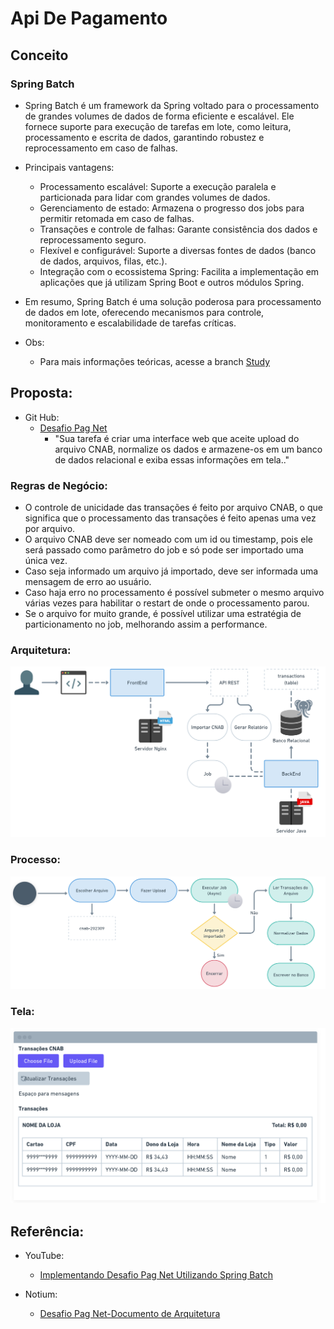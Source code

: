 # Api De Pagamento

## Conceito

### Spring Batch

- Spring Batch é um framework da Spring voltado para o processamento de grandes volumes de dados de forma eficiente e escalável. Ele fornece suporte para execução de tarefas em lote, como leitura, processamento e escrita de dados, garantindo robustez e reprocessamento em caso de falhas.

- Principais vantagens:

  - Processamento escalável: Suporte a execução paralela e particionada para lidar com grandes volumes de dados.
  - Gerenciamento de estado: Armazena o progresso dos jobs para permitir retomada em caso de falhas.
  - Transações e controle de falhas: Garante consistência dos dados e reprocessamento seguro.
  - Flexível e configurável: Suporte a diversas fontes de dados (banco de dados, arquivos, filas, etc.).
  - Integração com o ecossistema Spring: Facilita a implementação em aplicações que já utilizam Spring Boot e outros módulos Spring.

- Em resumo, Spring Batch é uma solução poderosa para processamento de dados em lote, oferecendo mecanismos para controle, monitoramento e escalabilidade de tarefas críticas.

- Obs:
  - Para mais informações teóricas, acesse a branch [Study](https://github.com/EullerHenrique/api_pagamento_spring_batch_2025/tree/study)

## Proposta:
  - Git Hub:
    - [Desafio Pag Net](https://github.com/Pagnet/desafio-back-end)
      - "Sua tarefa é criar uma interface web que aceite upload do arquivo CNAB, normalize os dados e armazene-os em um banco de dados relacional e exiba essas informações em tela.."

### Regras de Negócio:

- O controle de unicidade das transações é feito por arquivo CNAB, o que significa que o processamento das transações é feito apenas uma vez por arquivo.
- O arquivo CNAB deve ser nomeado com um id ou timestamp, pois ele será passado como parâmetro do job e só pode ser importado uma única vez.
- Caso seja informado um arquivo já importado, deve ser informada uma mensagem de erro ao usuário.
- Caso haja erro no processamento é possível submeter o mesmo arquivo várias vezes para habilitar o restart de onde o processamento parou.
- Se o arquivo for muito grande, é possível utilizar uma estratégia de particionamento no job, melhorando assim a performance.

### Arquitetura:

![](https://github.com/EullerHenrique/api_pagamento_spring_batch_2025/blob/main/imgs/img_12.png)

### Processo:

![](https://github.com/EullerHenrique/api_pagamento_spring_batch_2025/blob/main/imgs/img_13.png)

### Tela:

![](https://github.com/EullerHenrique/api_pagamento_spring_batch_2025/blob/main/imgs/img_14.png)


## Referência:
  - YouTube:
    - [Implementando Desafio Pag Net Utilizando Spring Batch](https://www.youtube.com/playlist?list=PLiFLtuN04BS1c-JvhKFxYyeD-GVtnwUcx)
  
  - Notium:
    - [Desafio Pag Net-Documento de Arquitetura](https://giulianabezerra.notion.site/Desafio-Backend-Pagnet-5bbd08f103e04d6d866b028cec6688b5)

